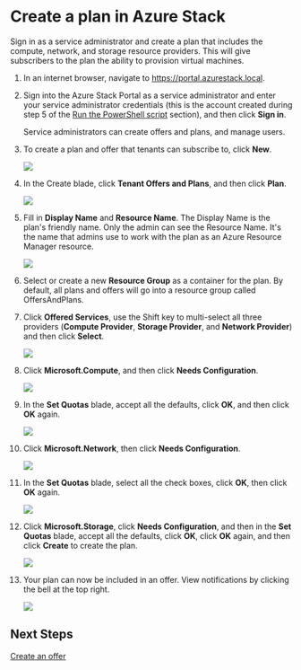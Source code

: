 <properties
    pageTitle="Create a plan in Azure Stack | Microsoft Azure"
    description="As a service administrator, create a plan that lets subscribers provision virtual machines."
    services="azure-stack"
    documentationCenter=""
    authors="ErikjeMS"
    manager="v-kiwhit"
    editor=""/>

<tags
    ms.service="azure-stack"
    ms.workload="na"
    ms.tgt_pltfrm="na"
    ms.devlang="na"
    ms.topic="article"
    ms.date="01/29/2016"
    ms.author="erikje"/>

# Create a plan in Azure Stack
Sign in as a service administrator and create a plan that includes the compute, network, and storage resource providers. This will give subscribers to the plan the ability to provision virtual machines.

1. In an internet browser, navigate to https://portal.azurestack.local.

2. Sign into the Azure Stack Portal as a service administrator and enter your service administrator credentials (this is the account created during step 5 of the [Run the PowerShell script](azure-stack-run-powershell-script.md) section), and then click **Sign in**.

   Service administrators can create offers and plans, and manage users.

3. To create a plan and offer that tenants can subscribe to, click **New**.

   ![](media/azure-stack-create-plan/image1.png)

4. In the Create blade, click **Tenant Offers and Plans**, and then click **Plan**.

   ![](media/azure-stack-create-plan/image2.png)

5. Fill in **Display Name** and **Resource Name**. The Display Name is the plan's friendly name. Only the admin can see the Resource Name. It's the name that admins  use to work with the plan as an Azure Resource Manager resource.

   ![](media/azure-stack-create-plan/image3.png)

6. Select or create a new **Resource Group** as a container for the plan. By default, all plans and offers will go into a resource group called OffersAndPlans.

7. Click **Offered Services**, use the Shift key to multi-select all three providers (**Compute Provider**, **Storage Provider**, and **Network Provider**) and then click **Select**.

   ![](media/azure-stack-create-plan/image4.png)

8. Click **Microsoft.Compute**, and then click **Needs Configuration**.

   ![](media/azure-stack-create-plan/image5.png)

9. In the **Set Quotas** blade, accept all the defaults, click **OK**, and then click **OK** again.

   ![](media/azure-stack-create-plan/image6.png)

10. Click **Microsoft.Network**, then click **Needs Configuration**.

    ![](media/azure-stack-create-plan/image7.png)

11. In the **Set Quotas** blade, select all the check boxes, click **OK**, then click **OK** again.

    ![](media/azure-stack-create-plan/image8.png)

12. Click **Microsoft.Storage**, click **Needs Configuration**, and then in the **Set Quotas** blade, accept all the defaults, click **OK**, click **OK** again, and then click **Create** to create the plan.

    ![](media/azure-stack-create-plan/image9.png)

13. Your plan can now be included in an offer. View notifications by clicking the bell at the top right.

    ![](media/azure-stack-create-plan/image10.png)


## Next Steps
[Create an offer](azure-stack-create-offer.md)

